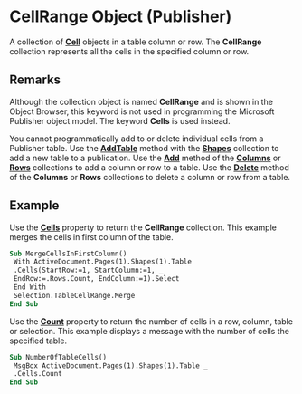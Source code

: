 
# CellRange Object (Publisher)

A collection of  **[Cell](5baafaa6-368e-9eae-30b9-90d2d89d5a5b.md)** objects in a table column or row. The  **CellRange** collection represents all the cells in the specified column or row.


## Remarks

Although the collection object is named  **CellRange** and is shown in the Object Browser, this keyword is not used in programming the Microsoft Publisher object model. The keyword **Cells** is used instead.

You cannot programmatically add to or delete individual cells from a Publisher table. Use the  **[AddTable](1aa00f40-de41-12ed-8d4f-5e9c91cbf5af.md)** method with the  **[Shapes](52e069a6-d54b-a11a-1cba-96174329cb02.md)** collection to add a new table to a publication. Use the  **[Add](b3dfb892-6bda-d2c4-11f7-9bd29bf257aa.md)** method of the  **[Columns](3fe6ddce-a598-a967-fc89-7296c18a6a55.md)** or  **[Rows](31b04a41-9005-8f51-87ab-426af0e901ed.md)** collections to add a column or row to a table. Use the  **[Delete](09498d82-e7e3-e301-5f7c-444f0112c480.md)** method of the  **Columns** or **Rows** collections to delete a column or row from a table.


## Example

Use the  **[Cells](6c8b33f9-61f0-086c-1ceb-996221aa3a02.md)** property to return the  **CellRange** collection. This example merges the cells in first column of the table.


```vb
Sub MergeCellsInFirstColumn() 
 With ActiveDocument.Pages(1).Shapes(1).Table 
 .Cells(StartRow:=1, StartColumn:=1, _ 
 EndRow:=.Rows.Count, EndColumn:=1).Select 
 End With 
 Selection.TableCellRange.Merge 
End Sub
```

Use the  **[Count](b21dfbc8-fa1d-aa25-c8a2-ed81629b5da1.md)** property to return the number of cells in a row, column, table or selection. This example displays a message with the number of cells the specified table.




```vb
Sub NumberOfTableCells() 
 MsgBox ActiveDocument.Pages(1).Shapes(1).Table _ 
 .Cells.Count 
End Sub
```

